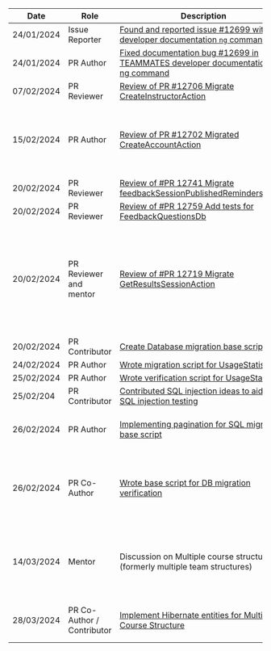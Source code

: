 | Date | Role | Description  | Achievement |
| --- | --- | ------------ | ------- |
| 24/01/2024 | Issue Reporter | [Found and reported issue #12699 with developer documentation `ng` command](https://github.com/TEAMMATES/teammates/issues/12699) | |
| 24/01/2024 | PR Author | [Fixed documentation bug #12699 in TEAMMATES developer documentation with ng command](https://github.com/TEAMMATES/teammates/pull/12701) | Fixed documentation bug on key page (TEAMMATES new developer guide)
| 07/02/2024 | PR Reviewer | [Review of PR #12706 Migrate CreateInstructorAction](https://github.com/TEAMMATES/teammates/pull/12706) | |
| 15/02/2024 | PR Author | [Review of PR #12702 Migrated CreateAccountAction](https://github.com/TEAMMATES/teammates/pull/12702) | 1. Over 20k LoC 2. Found and fixed previously undetected bugs with HibernateContext and circular toString() errors which cause Stack Overflow crashes 3. migrated 12k LoC of previous json bundle to new SQL bundle format |
| 20/02/2024 | PR Reviewer | [Review of #PR 12741 Migrate feedbackSessionPublishedRemindersAction](https://github.com/TEAMMATES/teammates/pull/12741) | |
| 20/02/2024 | PR Reviewer | [Review of #PR 12759 Add tests for FeedbackQuestionsDb](https://github.com/TEAMMATES/teammates/pull/12759)
| 20/02/2024 | PR Reviewer and mentor | [Review of #PR 12719 Migrate GetResultsSessionAction](https://github.com/TEAMMATES/teammates/pull/12719) | Provide guidance on best practices (Avoid shared mutable instances in Const file, only immutable String literals, naming conventions `is...` for boolean), provide mentorship on using inheritance for `NonExistentFeedbackResponse.java` instead of instantiating duplicate 'fake' feedback sessions multiple times, aid in explaining code. |
| 20/02/2024 | PR Contributor | [Create Database migration base scripts](https://github.com/TEAMMATES/teammates/pull/12766) | |
| 24/02/2024 | PR Author | [Wrote migration script for UsageStatistics](https://github.com/TEAMMATES/teammates/pull/12798) | | [Wrote migration script for AccountRequests](https://github.com/TEAMMATES/teammates/pull/12799) | |
| 25/02/2024 | PR Author | [Wrote verification script for UsageStatistics](https://github.com/TEAMMATES/teammates/pull/12842)| |
| 25/02/204 | PR Contributor | [Contributed SQL injection ideas to aid in SQL injection testing](https://github.com/TEAMMATES/teammates/pull/12788#discussion_r1501745332) | Provided SQL injection test cases to be used during SQLi testing |
| 26/02/2024 | PR Author | [Implementing pagination for SQL migration base script](https://github.com/TEAMMATES/teammates/pull/12845) | Prevent OutOfMemory errors due to large amount of data loaded and migrated by migrating page by page which can fit into memory |
| 26/02/2024 | PR Co-Author | [Wrote base script for DB migration verification](https://github.com/TEAMMATES/teammates/pull/12841) | Debugged issue regarding failure to verify equality of migrated entities due to incorrecly implemented isEqual() method, where instances should use .equals() instead of == to check equality of value |
| 14/03/2024 | Mentor | Discussion on Multiple course structure (formerly multiple team structures) | Ensure everyone on team understands project requirement, rename to Multiple Course Structure for clarity, since 'Teams' in TEAMMATES means something else, discussed UX flow and UI elements |
| 28/03/2024 | PR Co-Author / Contributor | [Implement Hibernate entities for Multiple Course Structure](https://github.com/TEAMMATES/teammates/pull/12948) | Database ERD schema discussion and validation, guidance on [many-to-many relationship representation in Hibernate](https://www.baeldung.com/hibernate-many-to-many). |